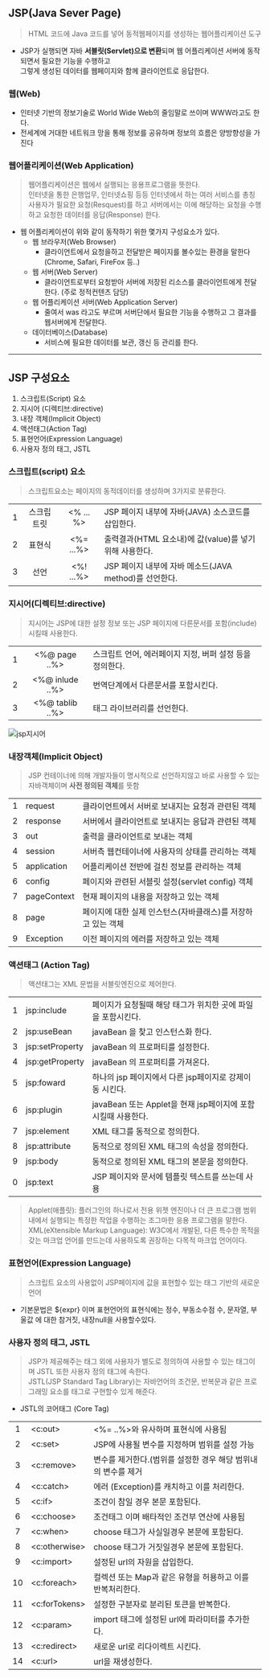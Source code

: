 ## JSP(Java Sever Page)
>HTML 코드에 Java 코드를 넣어 동적웹페이지를 생성하는 웹어플리케이션 도구
- JSP가 실행되면 자바 **서블릿(Servlet)으로 변환**되며 웹 어플리케이션 서버에 동작되면서 필요한 기능을 수행하고<br> 그렇게 생성된 데이터를 웹페이지와 함께 클라이언트로 응답한다.

### 웹(Web)
- 인터넷 기반의 정보기술로 World Wide Web의 줄임말로 쓰이며 WWW라고도 한다.
- 전세계에 거대한 네트워크 망을 통해 정보를 공유하며 정보의 흐름은 양방향성을 가진다

### 웹어플리케이션(Web Application)
> 웹어플리케이션은 웹에서 실행되는 응용프로그램을 뜻한다.<br> 인터넷을 통한 은행업무, 인터넷쇼핑 등등 인터넷에서 하는 여러 서비스를 총칭<br>사용자가 필요한 요청(Resquest)를 하고 서버에서는 이에 해당하는 요청을 수행하고 요청한 데이터를 응답(Response) 한다.
- 웹 어플리케이션이 위와 같이 동작하기 위한 몇가지 구성요소가 있다.
    - 웹 브라우저(Web Browser) 
        - 클라이언트에서 요청을하고 전달받은 페이지를 볼수있는 환경을 말한다 (Chrome, Safari, FireFox 등..)
    - 웹 서버(Web Server)
        - 클라이언트로부터 요청받아 서버에 저장된 리소스를 클라이언트에게 전달한다. (주로 정적컨텐츠 담당)
    - 웹 어플리케이션 서버(Web Application Server)
        - 줄여서 was 라고도 부르며 서버단에서 필요한 기능을 수행하고 그 결과를 웹서버에게 전달한다.
    - 데이터베이스(Database)
        - 서비스에 필요한 데이터를 보관, 갱신 등 관리를 한다.



---
## JSP 구성요소
1. 스크립트(Script) 요소
2. 지시어 (디렉티브:directive)
3. 내장 객체(Implicit Object)
4. 액션태그(Action Tag)
5. 표현언어(Expression Language)
6. 사용자 정의 태그, JSTL

### 스크립트(script) 요소
> 스크립트요소는 페이지의 동적데이터를 생성하며 3가지로 분류한다.

|||||
|:--:|:----:|:----:|:-----|
|1|스크립트릿|<% ... %>|JSP 페이지 내부에 자바(JAVA) 소스코드를 삽입한다.|
|2|표현식|<%= ...%>|출력결과(HTML 요소내)에 값(value)를 넣기위해 사용한다.|
|3|선언|<%! ...%>|JSP 페이지 내부에 자바 메소드(JAVA method)를 선언한다.|


### 지시어(디렉티브:directive)
> 지시어는 JSP에 대한 설정 정보 또는 JSP 페이지에 다른문서를 포함(include) 시킬때 사용한다.

||||
|:--:|:--:|:---|
|1|<%@ page ..%>|스크립트 언어, 에러페이지 지정, 버퍼 설정 등을 정의한다.|
|2|<%@ inlude ..%>|번역단계에서 다른문서를 포함시킨다.|
|3|<%@ tablib ..%>|태그 라이브러리를 선언한다.|

![jsp지시어](https://user-images.githubusercontent.com/60641307/81904852-d40bdb00-95fe-11ea-97ce-a351a9fa5880.png)


### 내장객체(Implicit Object)
> JSP 컨테이너에 의해 개발자들이 명시적으로 선언하지않고 바로 사용할 수 있는 자바객체이며 **사전 정의된 객체**를 뜻함

||||
|:--:|:--|:---|
|1|request|클라이언트에서 서버로 보내지는 요청과 관련된 객체|
|2|response|서버에서 클라이언트로 보내지는 응답과 관련된 객체|
|3|out|출력을 클라이언트로 보내는 객체|
|4|session|서버측 웹컨테이너에 사용자의 상태를 관리하는 객체|
|5|application|어플리케이션 전반에 걸친 정보를 관리하는 객체|
|6|config|페이지와 관련된 서블릿 설정(servlet config) 객체|
|7|pageContext|현재 페이지의 내용을 저장하고 있는 객체|
|8|page|페이지에 대한 실제 인스턴스(자바클래스)를 저장하고 있는 객체|
|9|Exception|이전 페이지의 에러를 저장하고 있는 객체|

### 액션태그 (Action Tag)
> 액션태그는 XML 문법을 서블릿엔진으로 제어한다.

||||
|:--:|:--|:--|
|1|jsp:include|페이지가 요청될때 해당 태그가 위치한 곳에 파일을 포함시킨다.|
|2|jsp:useBean|javaBean 을 찾고 인스턴스화 한다.|
|3|jsp:setProperty|javaBean 의 프로퍼티를 설정한다.|
|4|jsp:getProperty|javaBean 의 프로퍼티를 가져온다.|
|5|jsp:foward|하나의 jsp 페이지에서 다른 jsp페이지로 강제이동 시킨다.|
|6|jsp:plugin|javaBean 또는 Applet을 현재 jsp페이지에 포함시킬때 사용한다.|
|7|jsp:element|XML 태그를 동적으로 정의한다.|
|8|jsp:attribute|동적으로 정의된 XML 태그의 속성을 정의한다.|
|9|jsp:body|동적으로 정의된 XML 태그의 본문을 정의한다.|
|0|jsp:text|JSP 페이지와 문서에 템플릿 텍스트를 쓰는데 사용|

>Applet(애플릿): 플러그인의 하나로서 전용 위젯 엔진이나 더 큰 프로그램 범위내에서 실행되는 특정한 작업을 수행하는 조그마한 응용 프로그램을 말한다.<br>
>XML(eXtensible Markup Language): W3C에서 개발된, 다른 특수한 목적을 갖는 마크업 언어를 만드는데 사용하도록 권장하는 다목적 마크업 언어이다.

### 표현언어(Expression Language)
> 스크립트 요소의 사용없이 JSP페이지에 값을 표현할수 있는 태그 기반의 새로운 언어
- 기본문법은 ${expr} 이며 표현언어의 표현식에는 정수, 부동소수점 수, 문자열, 부울값 에 대한 참거짓, 내장null을 사용할수있다.

### 사용자 정의 태그, JSTL
> JSP가 제공해주는 태그 외에 사용자가 별도로 정의하여 사용할 수 있는 태그이며 JSTL 또한 사용자 정의 태그에 속한다. <br> JSTL(JSP Standard Tag Library)는 자바언어의 조건문, 반복문과 같은 프로그래밍 요소를 태그로 구현할수 있게 해준다.
- JSTL의 코어태그 (Core Tag)

||||
|:--:|:--|:--|
|1|<c:out>|<%= ..%>와 유사하며 표현식에 사용됨|
|2|<c:set>|JSP에 사용될 변수를 지정하며 범위를 설정 가능|
|3|<c:remove>|변수를 제거한다.(범위를 설정한 경우 해당 범위내의 변수를 제거|
|4|<c:catch>|에러 (Exception)를 캐치하고 이를 처리한다.|
|5|<c:if>|조건이 참일 경우 본문 포함된다.|
|6|<c:choose>|조건태그 이며 배타적인 조건부 연산에 사용됨|
|7|<c:when>|choose 태그가 사실일경우 본문에 포함된다.|
|8|<c:otherwise>|choose 태그가 거짓일경우 본문에 포함된다.|
|9|<c:import>|설정된 url의 자원을 삽입한다.|
|10|<c:foreach>|컬렉션 또는 Map과 같은 유형을 허용하고 이를 반복처리한다.|
|11|<c:forTokens>|설정한 구분자로 분리된 토큰을 반복한다.|
|12|<c:param>|import 태그에 설정된 url에 파라미터를 추가한다.|
|13|<c:redirect>|새로운 url로 리다이렉트 시킨다.|
|14|<c:url>|url을 재생성한다.|

